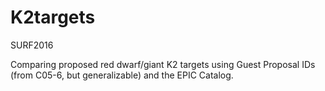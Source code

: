 # K2targets
SURF2016

Comparing proposed red dwarf/giant K2 targets using Guest Proposal IDs (from C05-6, but generalizable) and the EPIC Catalog.
